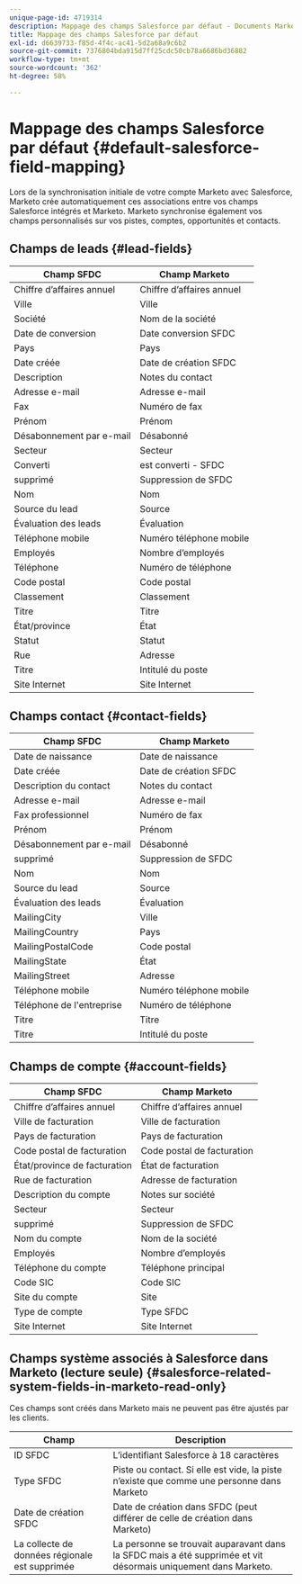 ```yaml
---
unique-page-id: 4719314
description: Mappage des champs Salesforce par défaut - Documents Marketo - Documentation du produit
title: Mappage des champs Salesforce par défaut
exl-id: d6639733-f85d-4f4c-ac41-5d2a68a9c6b2
source-git-commit: 7376804bda915d7ff25cdc50cb78a6686bd36882
workflow-type: tm+mt
source-wordcount: '362'
ht-degree: 58%

---
```


# Mappage des champs Salesforce par défaut {#default-salesforce-field-mapping}

Lors de la synchronisation initiale de votre compte Marketo avec Salesforce, Marketo crée automatiquement ces associations entre vos champs Salesforce intégrés et Marketo. Marketo synchronise également vos champs personnalisés sur vos pistes, comptes, opportunités et contacts.

## Champs de leads {#lead-fields}

| Champ SFDC | Champ Marketo |
|---|---|
| Chiffre d’affaires annuel | Chiffre d’affaires annuel |
| Ville | Ville |
| Société | Nom de la société |
| Date de conversion | Date conversion SFDC |
| Pays | Pays |
| Date créée | Date de création SFDC |
| Description | Notes du contact |
| Adresse e-mail | Adresse e-mail |
| Fax | Numéro de fax |
| Prénom | Prénom |
| Désabonnement par e-mail | Désabonné |
| Secteur | Secteur |
| Converti | est converti - SFDC |
| supprimé | Suppression de SFDC |
| Nom | Nom |
| Source du lead | Source |
| Évaluation des leads | Évaluation |
| Téléphone mobile | Numéro téléphone mobile |
| Employés | Nombre d’employés |
| Téléphone | Numéro de téléphone |
| Code postal | Code postal |
| Classement | Classement |
| Titre | Titre |
| État/province | État |
| Statut | Statut |
| Rue | Adresse |
| Titre | Intitulé du poste |
| Site Internet | Site Internet |

## Champs contact {#contact-fields}

| Champ SFDC | Champ Marketo |
|---|---|
| Date de naissance | Date de naissance |
| Date créée | Date de création SFDC |
| Description du contact | Notes du contact |
| Adresse e-mail | Adresse e-mail |
| Fax professionnel | Numéro de fax |
| Prénom | Prénom |
| Désabonnement par e-mail | Désabonné |
| supprimé | Suppression de SFDC |
| Nom | Nom |
| Source du lead | Source |
| Évaluation des leads | Évaluation |
| MailingCity | Ville |
| MailingCountry | Pays |
| MailingPostalCode | Code postal |
| MailingState | État |
| MailingStreet | Adresse |
| Téléphone mobile | Numéro téléphone mobile |
| Téléphone de l&#39;entreprise  | Numéro de téléphone |
| Titre | Titre |
| Titre | Intitulé du poste |

## Champs de compte {#account-fields}

| Champ SFDC | Champ Marketo |
|---|---|
| Chiffre d’affaires annuel | Chiffre d’affaires annuel |
| Ville de facturation | Ville de facturation |
| Pays de facturation | Pays de facturation |
| Code postal de facturation | Code postal de facturation |
| État/province de facturation | État de facturation |
| Rue de facturation | Adresse de facturation |
| Description du compte | Notes sur société |
| Secteur | Secteur |
| supprimé | Suppression de SFDC |
| Nom du compte | Nom de la société |
| Employés | Nombre d’employés |
| Téléphone du compte | Téléphone principal |
| Code SIC | Code SIC |
| Site du compte | Site |
| Type de compte | Type SFDC |
| Site Internet | Site Internet |

## Champs système associés à Salesforce dans Marketo (lecture seule) {#salesforce-related-system-fields-in-marketo-read-only}

Ces champs sont créés dans Marketo mais ne peuvent pas être ajustés par les clients.

| Champ | Description |
|---|---|
| ID SFDC | L’identifiant Salesforce à 18 caractères |
| Type SFDC | Piste ou contact. Si elle est vide, la piste n’existe que comme une personne dans Marketo |
| Date de création SFDC | Date de création dans SFDC (peut différer de celle de création dans Marketo) |
| La collecte de données régionale est supprimée | La personne se trouvait auparavant dans la SFDC mais a été supprimée et vit désormais uniquement dans Marketo. |
